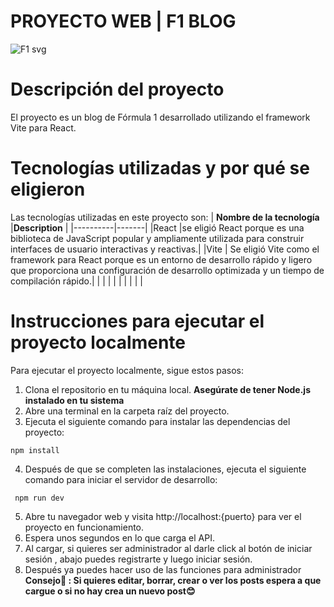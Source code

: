 # PROYECTO WEB | F1 BLOG
![F1 svg](https://github.com/paulabaal12/lab6-web/assets/106341373/9117c4ce-6c4a-47d2-891e-58186129eb4a)

# Descripción del proyecto

El proyecto es un blog de Fórmula 1 desarrollado utilizando el framework Vite para React.


# Tecnologías utilizadas y por qué se eligieron

Las tecnologías utilizadas en este proyecto son:
| **Nombre de la tecnología** |**Description** |
|----------|-------|
|React |se eligió React porque es una biblioteca de JavaScript popular y ampliamente utilizada para construir interfaces de usuario interactivas y reactivas.|
|Vite | Se eligió Vite como el framework para React porque es un entorno de desarrollo rápido y ligero que proporciona una configuración de desarrollo optimizada y un tiempo de compilación rápido.|
| | |
| | |
| | |

# Instrucciones para ejecutar el proyecto localmente

Para ejecutar el proyecto localmente, sigue estos pasos:

1. Clona el repositorio en tu máquina local.
**Asegúrate de tener Node.js instalado en tu sistema**
2. Abre una terminal en la carpeta raíz del proyecto.
3. Ejecuta el siguiente comando para instalar las dependencias del proyecto:
```
npm install
```
4. Después de que se completen las instalaciones, ejecuta el siguiente comando para iniciar el servidor de desarrollo:

```
 npm run dev
```
5. Abre tu navegador web y visita http://localhost:{puerto} para ver el proyecto en funcionamiento.
6. Espera unos segundos en lo que carga el API.
7. Al cargar, si quieres ser administrador al darle click al botón de iniciar sesión , abajo puedes registrarte y luego iniciar sesión.
8. Después ya puedes hacer uso de las funciones para administrador 
**Consejo🤩 : Si quieres editar, borrar, crear o ver los posts espera a que cargue o si no hay crea un nuevo post😊** 
